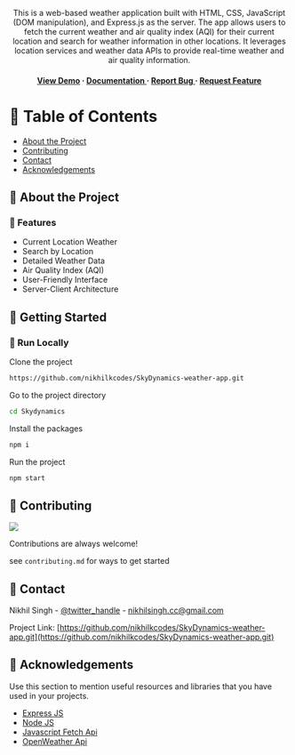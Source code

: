 <div align='center'>

<p>This is a web-based weather application built with HTML, CSS, JavaScript (DOM manipulation), and Express.js as the server. The app allows users to fetch the current weather and air quality index (AQI) for their current location and search for weather information in other locations. It leverages location services and weather data APIs to provide real-time weather and air quality information.</p>

<h4> <a href=https://skydynamics.onrender.com/>View Demo</a> <span> · </span> <a href="https://github.com/nikhilkcodes/Skydynamics/blob/master/README.md"> Documentation </a> <span> · </span> <a href="https://github.com/nikhilkcodes/Skydynamics/issues"> Report Bug </a> <span> · </span> <a href="https://github.com/nikhilkcodes/Skydynamics/issues"> Request Feature </a> </h4>


</div>

# :notebook_with_decorative_cover: Table of Contents

- [About the Project](#star2-about-the-project)
- [Contributing](#wave-contributing)
- [Contact](#handshake-contact)
- [Acknowledgements](#gem-acknowledgements)


## :star2: About the Project

### :dart: Features
- Current Location Weather
- Search by Location
- Detailed Weather Data
- Air Quality Index (AQI)
- User-Friendly Interface
- Server-Client Architecture


## :toolbox: Getting Started

### :running: Run Locally

Clone the project

```bash
https://github.com/nikhilkcodes/SkyDynamics-weather-app.git
```
Go to the project directory
```bash
cd Skydynamics
```
Install the packages
```bash
npm i
```
Run the project
```bash
npm start
```


## :wave: Contributing

<a href="https://github.com/nikhilkcodes/SkyDynamics-weather-app.git/graphs/contributors"> <img src="https://contrib.rocks/image?repo=Louis3797/awesome-readme-template" /> </a>

Contributions are always welcome!

see `contributing.md` for ways to get started

## :handshake: Contact

Nikhil Singh - [@twitter_handle](https://twitter.com/mainikhilhun) - nikhilsingh.cc@gmail.com

Project Link: [https://github.com/nikhilkcodes/SkyDynamics-weather-app.git](https://github.com/nikhilkcodes/SkyDynamics-weather-app.git)

## :gem: Acknowledgements

Use this section to mention useful resources and libraries that you have used in your projects.

- [Express JS](https://expressjs.com/)
- [Node JS](https://nodejs.org/en)
- [Javascript Fetch Api](https://developer.mozilla.org/en-US/docs/Web/API/Fetch_API/Using_Fetch)
- [OpenWeather Api](https://openweathermap.org/api)
